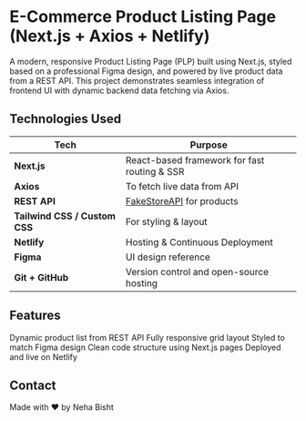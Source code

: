 # E-Commerce Product Listing Page (Next.js + Axios + Netlify)
A modern, responsive Product Listing Page (PLP) built using Next.js, styled based on a professional Figma design, and powered by live product data from a REST API. This project demonstrates seamless integration of frontend UI with dynamic backend data fetching via Axios.

## Technologies Used
| Tech                          | Purpose                                                        |
| ----------------------------- | -------------------------------------------------------------- |
| **Next.js**                   | React-based framework for fast routing & SSR                   |
| **Axios**                     | To fetch live data from API                                    |
| **REST API**                  | [FakeStoreAPI](https://fakestoreapi.com/products) for products |
| **Tailwind CSS / Custom CSS** | For styling & layout                                           |
| **Netlify**                   | Hosting & Continuous Deployment                                |
| **Figma**                     | UI design reference                                            |
| **Git + GitHub**              | Version control and open-source hosting                        |

## Features
Dynamic product list from REST API
Fully responsive grid layout
Styled to match Figma design
Clean code structure using Next.js pages
Deployed and live on Netlify

## Contact
Made with ❤️ by Neha Bisht